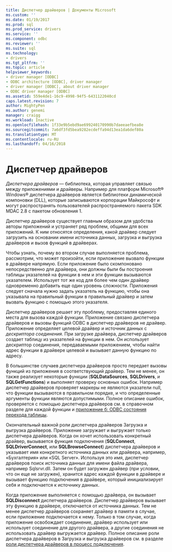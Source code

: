 ```yaml
---
title: Диспетчер драйверов | Документы Microsoft
ms.custom: ''
ms.date: 01/19/2017
ms.prod: sql
ms.prod_service: drivers
ms.service: ''
ms.component: odbc
ms.reviewer: ''
ms.suite: sql
ms.technology:
- drivers
ms.tgt_pltfrm: ''
ms.topic: article
helpviewer_keywords:
- driver manager [ODBC]
- ODBC architecture [ODBC], driver manager
- driver manager [ODBC], about driver manager
- ODBC driver manager [ODBC]
ms.assetid: 559e4de1-16c9-4998-94f5-6431122040cd
caps.latest.revision: 7
author: MightyPen
ms.author: genemi
manager: craigg
ms.workload: Inactive
ms.openlocfilehash: 1f33e9b5ebd9ae699240170990b7daeeaefbea8e
ms.sourcegitcommit: 7a6df3fd5bea9282ecdeffa94d13ea1da6def80a
ms.translationtype: MT
ms.contentlocale: ru-RU
ms.lasthandoff: 04/16/2018
---
```

# <a name="the-driver-manager"></a>Диспетчер драйверов
*Диспетчера драйверов* — библиотека, которая управляет связью между приложениями и драйверы. Например для платформ Microsoft® Windows® диспетчера драйверов является библиотеки динамической компоновки (DLL), которые записываются корпорации Майкрософт и могут распространять пользователей распространяемого пакета SDK MDAC 2.8 с пакетом обновления 1.  
  
 Диспетчер драйверов существует главным образом для удобства авторы приложений и устраняет ряд проблем, общими для всех приложений. К ним относятся определения, какой драйвер следует загрузить на основании имени источника данных, загрузка и выгрузка драйверов и вызов функций в драйверах.  
  
 Чтобы узнать, почему во втором случае выполняется проблема, рассмотрим, что может произойти, если приложение вызвало функции в драйвере напрямую. Если приложение было скомпоновано непосредственно для драйвера, они должны были бы построения таблицы указателей на функции в нем и эти функции вызываются указателем. Использует тот же код для более чем один драйвер одновременно добавить еще один уровень сложности. Приложения следует сначала нужно задать указатель на функцию, чтобы она указывала на правильный функции в правильный драйвер и затем вызвать функцию с помощью этого указателя.  
  
 Диспетчер драйверов решает эту проблему, предоставляя единого места для вызова каждой функции. Приложение связано диспетчера драйверов и вызовы функций ODBC в диспетчер драйверов не драйвер. Приложение определяет целевой драйвер и источник данных с *дескриптора соединения*. При загрузке драйвера, диспетчер драйверов создает таблицу из указателей на функции в нем. Он использует дескриптор соединения, передаваемыми приложением, чтобы найти адрес функции в драйвере целевой и вызывает данную функцию по адресу.  
  
 В большинстве случаев диспетчера драйверов просто передает вызовы функций из приложения в соответствующий драйвер. Тем не менее, он также реализует некоторые функции (**SQLDataSources**, **SQLDrivers**, и **SQLGetFunctions**) и выполняет проверку основных ошибок. Например диспетчер драйверов проверяет маркеры не являются указатели null, что функции вызываются в правильном порядке, и что определенные аргументы функции являются допустимыми. Полное описание ошибок, проверяется с помощью диспетчера драйверов см. в справочном разделе для каждой функции и [приложение б: ODBC состояния перехода таблицы](../../odbc/reference/appendixes/appendix-b-odbc-state-transition-tables.md).  
  
 Окончательный важной роли диспетчера драйверов Загрузка и выгрузка драйверов. Приложение загружает и выгружает только диспетчера драйверов. Когда он хочет использовать конкретный драйвер, вызывается функция подключения (**SQLConnect**, **SQLDriverConnect**, или **SQLBrowseConnect**) диспетчера драйверов и указывает имя конкретного источника данных или драйвера, например, «Бухгалтерия» или «SQL Server». Используя это имя, диспетчер драйверов поиск источника данных для имени файла драйвера, например Sqlsrvr.dll. Затем он будет загружен драйвер (при условии, что он еще не загружен), хранится адрес каждой функции в драйвере и вызывает функцию подключения в драйвере, который инициализирует себя и подключается к источнику данных.  
  
 Когда приложение выполняется с помощью драйвера, он вызывает **SQLDisconnect** диспетчера драйверов. Диспетчер драйверов вызывает эту функцию в драйвере, отключается от источника данных. Тем не менее диспетчер драйверов сохраняет драйвер в памяти в случае, если приложение подключается к нему. Только в том случае, когда приложение освобождает соединение, драйвер использует или использует соединение для другого драйвера, а другие соединения не использовать драйвер выгружается драйвер. Полное описание роли диспетчера драйверов в Загрузка и выгрузка драйверов см. в разделе [роли диспетчера драйверов в процесс подключения](../../odbc/reference/develop-app/driver-manager-s-role-in-the-connection-process.md).
